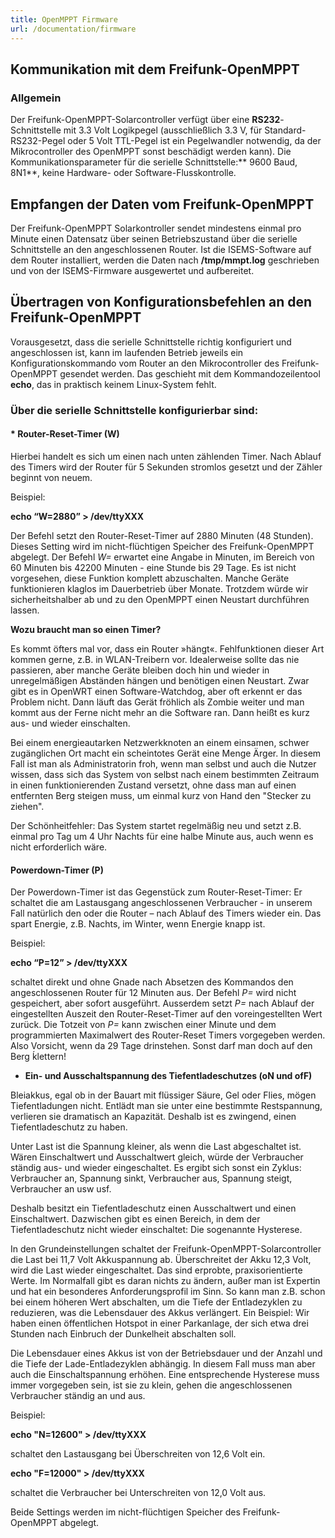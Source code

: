 ```yaml
---
title: OpenMPPT Firmware
url: /documentation/firmware
---
```



## Kommunikation mit dem Freifunk-OpenMPPT


### Allgemein

Der Freifunk-OpenMPPT-Solarcontroller verfügt über eine **RS232**-Schnittstelle mit 3.3 Volt Logikpegel (ausschließlich 3.3 V, für Standard-RS232-Pegel oder 5 Volt TTL-Pegel ist ein Pegelwandler notwendig, da der Mikrocontroller des OpenMPPT sonst beschädigt werden kann). Die Kommunikationsparameter für die serielle Schnittstelle:** 9600 Baud, 8N1**, keine Hardware- oder Software-Flusskontrolle.


## Empfangen der Daten vom Freifunk-OpenMPPT

Der Freifunk-OpenMPPT Solarkontroller sendet mindestens einmal pro Minute einen Datensatz über seinen Betriebszustand über die serielle Schnittstelle an den angeschlossenen Router. Ist die ISEMS-Software auf dem Router installiert, werden die Daten nach **/tmp/mmpt.log** geschrieben und von der ISEMS-Firmware ausgewertet und aufbereitet.


## Übertragen von Konfigurationsbefehlen an den Freifunk-OpenMPPT

Vorausgesetzt, dass die serielle Schnittstelle richtig konfiguriert und angeschlossen ist, kann im laufenden Betrieb jeweils ein Konfigurationskommando vom Router an den Mikrocontroller des Freifunk-OpenMPPT gesendet werden. Das geschieht mit dem Kommandozeilentool **echo**, das in praktisch keinem Linux-System fehlt. 

### Über die serielle Schnittstelle konfigurierbar sind: ###

#### * Router-Reset-Timer (W)

Hierbei handelt es sich um einen nach unten zählenden Timer. Nach Ablauf des Timers wird der Router für 5 Sekunden stromlos gesetzt und der Zähler beginnt von neuem. 

Beispiel: 

**echo “W=2880” > /dev/ttyXXX**

Der Befehl setzt den Router-Reset-Timer auf 2880 Minuten (48 Stunden). Dieses Setting wird im nicht-flüchtigen Speicher des  Freifunk-OpenMPPT abgelegt.  Der Befehl *W=* erwartet eine Angabe in Minuten, im Bereich von 60 Minuten bis 42200 Minuten - eine Stunde bis 29 Tage. Es ist nicht vorgesehen, diese Funktion komplett abzuschalten.  Manche Geräte funktionieren klaglos im Dauerbetrieb über Monate. Trotzdem würde wir sicherheitshalber ab und zu den OpenMPPT einen Neustart durchführen lassen.

**Wozu braucht man so einen Timer?**

Es kommt öfters mal vor, dass ein Router »hängt«. Fehlfunktionen dieser Art kommen gerne, z.B. in WLAN-Treibern vor. Idealerweise sollte das nie passieren, aber manche Geräte bleiben doch hin und wieder in unregelmäßigen Abständen hängen und benötigen einen Neustart. Zwar gibt es in OpenWRT einen Software-Watchdog, aber oft erkennt er das Problem nicht. Dann läuft das Gerät fröhlich als Zombie weiter und man kommt aus der Ferne nicht mehr an die Software ran. Dann heißt es kurz aus- und wieder einschalten.

Bei einem energieautarken Netzwerkknoten an einem einsamen, schwer zugänglichen Ort macht ein scheintotes Gerät eine Menge Ärger. In diesem Fall ist man als Administratorin froh, wenn man selbst und auch die Nutzer wissen, dass sich das System von selbst nach einem bestimmten Zeitraum in einen funktionierenden Zustand versetzt, ohne dass man auf einen entfernten Berg steigen muss, um einmal kurz von Hand den "Stecker zu ziehen". 

Der Schönheitfehler: Das System startet regelmäßig neu und setzt z.B. einmal pro Tag um 4 Uhr Nachts für eine halbe Minute aus, auch wenn es nicht erforderlich wäre.

#### Powerdown-Timer (P)

Der Powerdown-Timer ist das Gegenstück zum Router-Reset-Timer: Er schaltet die am Lastausgang angeschlossenen Verbraucher - in unserem Fall natürlich den oder die Router – nach Ablauf des Timers wieder ein. Das spart Energie, z.B. Nachts, im Winter, wenn Energie knapp ist.

Beispiel: 

**echo “P=12” > /dev/ttyXXX**

schaltet direkt und ohne Gnade nach Absetzen des Kommandos den angeschlossenen Router für 12 Minuten aus. Der Befehl *P=*  wird nicht gespeichert, aber sofort ausgeführt. Ausserdem setzt   *P=*  nach Ablauf der eingestellten Auszeit den Router-Reset-Timer auf den voreingestellten Wert zurück. Die Totzeit von *P=*  kann zwischen einer Minute und dem programmierten Maximalwert des Router-Reset Timers vorgegeben werden. Also Vorsicht, wenn da 29 Tage drinstehen. Sonst darf man doch auf den Berg ḱlettern!

* **Ein- und Ausschaltspannung des Tiefentladeschutzes (oN und ofF)**

Bleiakkus, egal ob in der Bauart mit flüssiger Säure, Gel oder Flies, mögen Tiefentladungen nicht. Entlädt man sie unter eine bestimmte Restspannung, verlieren sie dramatisch an Kapazität. Deshalb ist es zwingend, einen Tiefentladeschutz zu haben. 

Unter Last ist die Spannung kleiner, als wenn die Last abgeschaltet ist. Wären Einschaltwert und Ausschaltwert gleich, würde der Verbraucher ständig aus- und wieder eingeschaltet. Es ergibt sich sonst ein Zyklus: Verbraucher an, Spannung sinkt, Verbraucher aus, Spannung steigt, Verbraucher an usw usf.

Deshalb besitzt ein Tiefentladeschutz einen Ausschaltwert und einen Einschaltwert. Dazwischen gibt es einen Bereich, in dem der Tiefentladeschutz nicht wieder einschaltet: Die sogenannte Hysterese. 

In den Grundeinstellungen schaltet der Freifunk-OpenMPPT-Solarcontroller die Last bei 11,7 Volt Akkuspannung ab. Überschreitet der Akku 12,3 Volt, wird die Last wieder eingeschaltet. Das sind erprobte, praxisorientierte Werte. Im Normalfall gibt es daran nichts zu ändern, außer man ist Expertin und hat ein besonderes Anforderungsprofil im Sinn. So kann man z.B. schon bei einem höheren Wert abschalten, um die Tiefe der Entladezyklen zu reduzieren, was die Lebensdauer des Akkus verlängert. Ein Beispiel: Wir haben einen öffentlichen Hotspot in einer Parkanlage, der sich etwa drei Stunden nach Einbruch der Dunkelheit abschalten soll. 

Die Lebensdauer eines Akkus ist von der Betriebsdauer und der Anzahl und die Tiefe der Lade-Entladezyklen abhängig. In diesem Fall muss man aber auch die Einschaltspannung erhöhen. Eine entsprechende Hysterese muss immer vorgegeben sein, ist sie zu klein, gehen die angeschlossenen Verbraucher ständig an und aus.

Beispiel:

**echo "N=12600" > /dev/ttyXXX**

schaltet den Lastausgang bei Überschreiten von 12,6 Volt ein.

**echo "F=12000" > /dev/ttyXXX** 

schaltet die Verbraucher bei Unterschreiten von 12,0 Volt aus.

Beide Settings werden im nicht-flüchtigen Speicher des Freifunk-OpenMPPT abgelegt. 

